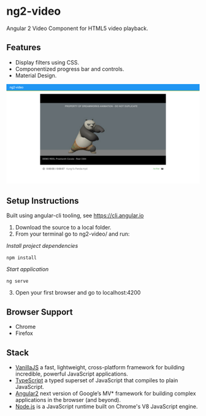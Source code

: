 # ng2-video
Angular 2 Video Component for HTML5 video playback.

## Features

- Display filters using CSS.
- Componentized progress bar and controls.
- Material Design.

![Screenshot](/screenshots/screenshot.png?raw=true "")

## Setup Instructions

Built using angular-cli tooling, see https://cli.angular.io

1. Download the source to a local folder.
2. From your terminal go to ng2-video/ and run: 

_Install project dependencies_
```
npm install
```
_Start application_
```
ng serve
```
3. Open your first browser and go to localhost:4200

## Browser Support

- Chrome
- Firefox

## Stack

 * [VanillaJS](http://vanilla-js.com "VanillaJS") a fast, lightweight, cross-platform framework for building incredible, powerful JavaScript applications.
 * [TypeScript](https://www.typescriptlang.org/index.html "TypeScript") a typed superset of JavaScript that compiles to plain JavaScript.
 * [Angular2](https://angular.io "Angular 2") next version of Google’s MV* framework for building complex applications in the browser (and beyond).
 * [Node.js](https://nodejs.org/en "Node.js�") is a JavaScript runtime built on Chrome's V8 JavaScript engine.
